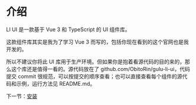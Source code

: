 # 介绍

LI UI 是一款基于 Vue 3 和 TypeScript 的 UI 组件库。

这款组件库其实是我为了学习 Vue 3 而写的，包括你现在看到的这个官网也是我开发的。

所以不建议你将此 UI 库用于生产环境。但如果你是抱着看源代码的目的来的，那么这个库还是值得一看的。源代码放在了 github.com/ObitoRin/gulu-li-ui，代码提交 commit 很规范，可以按提交的顺序查看；也可以直接查看每个组件的源代码和示例，运行方法见 README.md。

下一节：[安装](#/doc/install)
